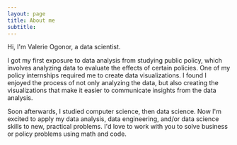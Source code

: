 ```yaml
---
layout: page
title: About me
subtitle:
---
```


Hi, I'm Valerie Ogonor, a data scientist.

I got my first exposure to data analysis from studying public policy, which involves analyzing data to evaluate the effects of certain policies. One of my policy internships required me to create data visualizations. I found I enjoyed the process of not only analyzing the data, but also creating the visualizations that make it easier to communicate insights from the data analysis.

Soon afterwards, I studied computer science, then data science. Now I'm excited to apply my data analysis, data engineering, and/or data science skills to new, practical problems. I'd love to work with you to solve business or policy problems using math and code.
